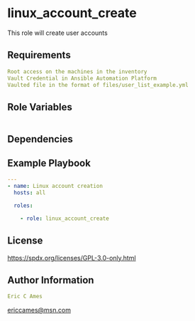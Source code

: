 linux_account_create
=========

This role will create user accounts

Requirements
------------
```yaml
Root access on the machines in the inventory
Vault Credential in Ansible Automation Platform
Vaulted file in the format of files/user_list_example.yml
```
Role Variables
--------------
```yaml
```
Dependencies
------------

Example Playbook
----------------
```yaml
---
- name: Linux account creation
  hosts: all

  roles:

    - role: linux_account_create
```
License
-------

https://spdx.org/licenses/GPL-3.0-only.html

Author Information
------------------
```yaml
Eric C Ames
```
ericcames@msn.com
